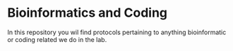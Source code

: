 # Bioinformatics and Coding

In this repository you wil find protocols pertaining to anything bioinformatic or coding related we do in the lab. 
